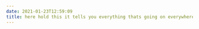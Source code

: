 ```yaml
---
date: 2021-01-23T12:59:09
title: here hold this it tells you everything thats going on everywhere all at once but without any context 
---
```

